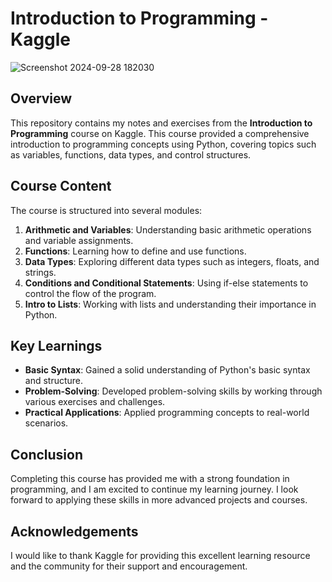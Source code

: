 # Introduction to Programming - Kaggle

![Screenshot 2024-09-28 182030](https://github.com/user-attachments/assets/b30b4192-ae7d-4f4a-9891-f9136333bb60)


## Overview
This repository contains my notes and exercises from the **Introduction to Programming** course on Kaggle. This course provided a comprehensive introduction to programming concepts using Python, covering topics such as variables, functions, data types, and control structures.

## Course Content
The course is structured into several modules:
1. **Arithmetic and Variables**: Understanding basic arithmetic operations and variable assignments.
2. **Functions**: Learning how to define and use functions.
3. **Data Types**: Exploring different data types such as integers, floats, and strings.
4. **Conditions and Conditional Statements**: Using if-else statements to control the flow of the program.
5. **Intro to Lists**: Working with lists and understanding their importance in Python.

## Key Learnings
- **Basic Syntax**: Gained a solid understanding of Python's basic syntax and structure.
- **Problem-Solving**: Developed problem-solving skills by working through various exercises and challenges.
- **Practical Applications**: Applied programming concepts to real-world scenarios.


## Conclusion
Completing this course has provided me with a strong foundation in programming, and I am excited to continue my learning journey. I look forward to applying these skills in more advanced projects and courses.

## Acknowledgements
I would like to thank Kaggle for providing this excellent learning resource and the community for their support and encouragement.

